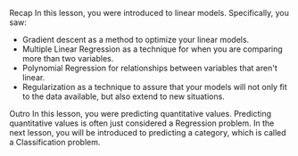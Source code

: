 Recap
In this lesson, you were introduced to linear models. Specifically, you saw:

* Gradient descent as a method to optimize your linear models.
* Multiple Linear Regression as a technique for when you are comparing more than two variables.
* Polynomial Regression for relationships between variables that aren't linear.
* Regularization as a technique to assure that your models will not only fit to the data available, but also extend to new situations.

Outro
In this lesson, you were predicting quantitative values. Predicting quantitative values is often just considered a Regression problem. 
In the next lesson, you will be introduced to predicting a category, which is called a Classification problem.
